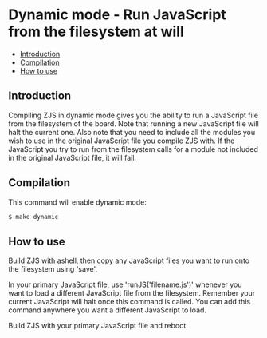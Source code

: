 Dynamic mode - Run JavaScript from the filesystem at will
============================================================

* [Introduction](#introduction)
* [Compilation](#compilation)
* [How to use](#howtouse)

Introduction
------------
Compiling ZJS in dynamic mode gives you the ability to run a JavaScript file from
the filesystem of the board. Note that running a new JavaScript file will halt
the current one. Also note that you need to include all the modules you wish to
use in the original JavaScript file you compile ZJS with. If the JavaScript you
try to run from the filesystem calls for a module not included in the original
JavaScript file, it will fail.

Compilation
------------
This command will enable dynamic mode:
```bash
$ make dynamic
```

How to use
-------
Build ZJS with ashell, then copy any JavaScript files you want to run onto the
filesystem using 'save'.

In your primary JavaScript file, use 'runJS('filename.js')' whenever you want to load
a different JavaScript file from the filesystem. Remember your current JavaScript
will halt once this command is called. You can add this command anywhere you want
a different JavaScript to load.

Build ZJS with your primary JavaScript file and reboot.

